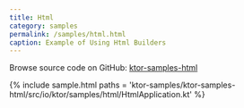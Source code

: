 ```yaml
---
title: Html
category: samples
permalink: /samples/html.html
caption: Example of Using Html Builders
---
```


Browse source code on GitHub: [ktor-samples-html](https://github.com/ktorio/ktor/tree/master/ktor-samples/ktor-samples-html)

{% include sample.html paths = 'ktor-samples/ktor-samples-html/src/io/ktor/samples/html/HtmlApplication.kt' %}

